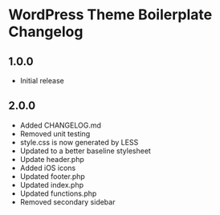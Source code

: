 WordPress Theme Boilerplate Changelog
=====================================

1.0.0
-----
* Initial release

2.0.0
-----
* Added CHANGELOG.md
* Removed unit testing
* style.css is now generated by LESS
* Updated to a better baseline stylesheet
* Update header.php
* Added iOS icons
* Updated footer.php
* Updated index.php
* Updated functions.php
* Removed secondary sidebar
